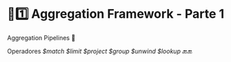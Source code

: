# :sunrise::one: Aggregation Framework - Parte 1

Aggregation Pipelines :school:

Operadores _$match $limit $project $group $unwind $lookup_ :back::end:
